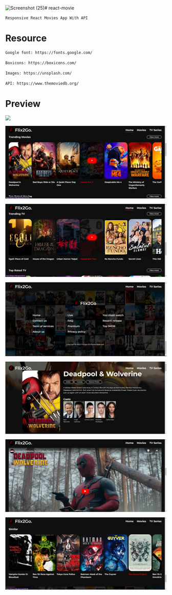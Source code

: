 ![Screenshot (25)](https://github.com/user-attachments/assets/79717fb1-214d-4c10-97bc-4fdbaa4ce52d)# react-movie

    Responsive React Movies App With API


# Resource

    Google font: https://fonts.google.com/

    Boxicons: https://boxicons.com/

    Images: https://unsplash.com/

    API: https://www.themoviedb.org/

# Preview

![](https://github.com/user-attachments/assets/34377af7-98d5-4fe4-88e2-9d652f270c43)

![](https://github.com/Omkar7910/react-movie-main/blob/main/images/Screenshot%20(26).png )

![]( https://github.com/Omkar7910/react-movie-main/blob/main/images/Screenshot%20(27).png)

![]( https://github.com/Omkar7910/react-movie-main/blob/main/images/Screenshot%20(28).png)

![]( https://github.com/Omkar7910/react-movie-main/blob/main/images/Screenshot%20(29).png)

![]( https://github.com/Omkar7910/react-movie-main/blob/main/images/Screenshot%20(30).png)

![]( https://github.com/Omkar7910/react-movie-main/blob/main/images/Screenshot%20(31).png)
